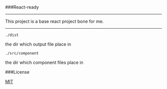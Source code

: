 ###React-ready
***

This project is a base react project bone for me.

***

    ./dist

the dir which output file place in


    ./src/component

the dir which component files place in

###License

[MIT](https://github.com/MephistoMMM/react-ready/blob/master/LICENSE)
